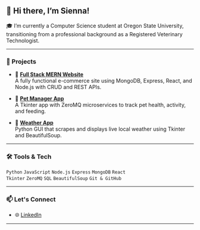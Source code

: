 ## 👋 Hi there, I’m Sienna!

🎓 I’m currently a Computer Science student at Oregon State University, transitioning from a professional background as a Registered Veterinary Technologist.

---

### 🚀 Projects 

- 🔹 **[Full Stack MERN Website](https://github.com/siennar0/mern-website-showcase)**  
  A fully functional e-commerce site using MongoDB, Express, React, and Node.js with CRUD and REST APIs.

- 🔹 **[Pet Manager App](https://github.com/siennar0/pet-manager-app-showcase)**  
  A Tkinter app with ZeroMQ microservices to track pet health, activity, and feeding.

- 🔹 **[Weather App](https://github.com/siennar0/weather-app-showcase)**  
  Python GUI that scrapes and displays live local weather using Tkinter and BeautifulSoup.
---

### 🛠️ Tools & Tech
`Python` `JavaScript` `Node.js` `Express` `MongoDB` `React`  
`Tkinter` `ZeroMQ` `SQL` `BeautifulSoup` `Git & GitHub`

---

### 📫 Let's Connect
- 🌐 [LinkedIn](www.linkedin.com/in/sienna-raigoza-7b71b6139)

---

